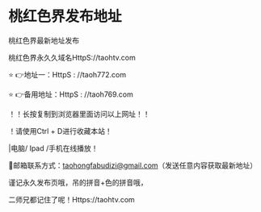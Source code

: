 # 桃红色界发布地址
桃红色界最新地址发布 

桃红色界永久久域名HttpS://taohtv.com 

⭐️ 👉地址一：HttpS : //taoh772.com

⭐️ 👉备用地址：HttpS : //taoh769.com

！️！️长按复制到浏览器里面访问以上网址！️！️ 

！️请使用Ctrl + D进行收藏本站！

|电脑/ Ipad /手机在线播放！️

📧邮箱联系方式：taohongfabudizi@gmail.com（发送任意内容获取最新地址）

谨记永久发布页哦，吊的拼音+色的拼音哦，

二师兄都记住了呢！Https://taohtv.com
